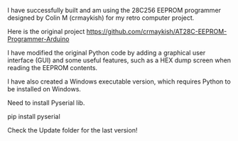 I have successfully built and am using the 28C256 EEPROM programmer designed by Colin M (crmaykish) for my retro computer project.

Here is the original project https://github.com/crmaykish/AT28C-EEPROM-Programmer-Arduino

I have modified the original Python code by adding a graphical user interface (GUI) and some useful features, such as a HEX dump screen when reading the EEPROM contents.

I have also created a Windows executable version, which requires Python to be installed on Windows.

Need to install Pyserial lib. 

pip install pyserial

Check the Update folder for the last version!
